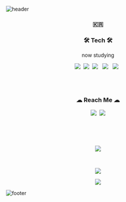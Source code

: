![header](https://capsule-render.vercel.app/api?type=waving&color=auto&height=250&section=header&text=WONHEEZ&fontAlignY=40&desc=developer&descSize=40&descAlignY=60&animation=fadeIn&fontSize=70)



<h3 align="center">🇰🇷</h3>

<h3 align="center">🛠 Tech 🛠</h3>

<p align="center"> now studying </p>

<p align="center">
  <img src="https://img.shields.io/badge/Python-3766AB?style=flat-square&logo=Python&logoColor=white"/></a>&nbsp 
  <img src="https://img.shields.io/badge/C-A8B9CC?style=flat-square&logo=C&logoColor=white"/></a>&nbsp 
  <img src="https://img.shields.io/badge/HTML5-E34F26?style=flat-square&logo=HTML5&logoColor=white"/></a> &nbsp
<img src="https://img.shields.io/badge/CSS3-1572B6?style=flat-square&logo=CSS3&logoColor=white"/></a> &nbsp
<img src="https://img.shields.io/badge/JavaScript-F7DF1E?style=flat-square&logo=JavaScript&logoColor=white"/></a> &nbsp

</p>

<br>



  
<br>


<h3 align="center"> ☁ Reach Me ☁ </h3>
<p align="center">
  <a href="https://www.instagram.com/wonheez/"><img src="https://img.shields.io/badge/Instagram-E4405F?style=flat-square&logo=Instagram&logoColor=white&link=https://www.instagram.com/wonheez/"/></a>&nbsp
  <a href="https://yangwonhee.github.io/"><img src="https://img.shields.io/badge/blog-09B3AF?style=flat-square&logo=Storyblok&logoColor=white"/></a>
</p>
<br>
<br>
<br>

<p align="center">
    <img src="https://hits.seeyoufarm.com/api/count/incr/badge.svg?url=https%3A%2F%2Fgithub.com%2Fyangwonhee&count_bg=%2380B1C2&title_bg=%23626262&icon=&icon_color=%23E7E7E7&title=hits&edge_flat=true"/></a>
</p>
<br>


<p align="center">
    <img
        src = "https://github-readme-stats.vercel.app/api?username=yangwonhee&theme=swift&show_icons=true">
</p>


<p align="center">
  <img
    src = "http://mazassumnida.wtf/api/v2/generate_badge?boj=codult">
</p>



![footer](https://capsule-render.vercel.app/api?type=waving&color=auto&height=200&section=footer&text=&fontSize=90)
